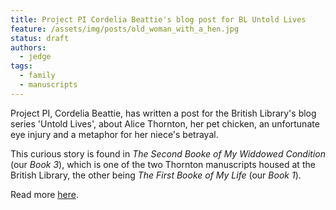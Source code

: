 ```yaml
---
title: Project PI Cordelia Beattie's blog post for BL Untold Lives
feature: /assets/img/posts/old_woman_with_a_hen.jpg
status: draft
authors:
  - jedge
tags:
  - family
  - manuscripts
---
```


 Project PI, Cordelia Beattie, has written a post for the British Library's blog series 'Untold Lives', about Alice Thornton, her pet chicken, an unfortunate eye injury and a metaphor for her niece's betrayal.

This curious story is found in *The Second Booke of My Widdowed Condition* (our *Book 3*), which is one of the two Thornton manuscripts housed at the British Library, the other being *The First Booke of My Life* (our *Book 1*).

Read more [here](https://blogs.bl.uk/untoldlives/2023/05/bringing-up-a-chicken-to-peck-out-their-eye-a-nieces-betrayal.html).
